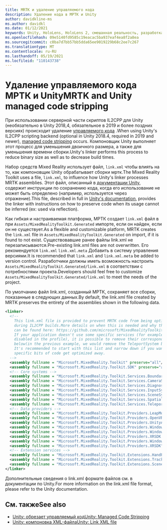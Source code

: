 ```yaml
---
title: MRTK и удаление управляемого кода
description: Удаление кода в МРТК и Unity
author: davidkline-ms
ms.author: davidkl
ms.date: 01/12/2021
keywords: Unity, HoloLens, HoloLens 2, смешанная реальность, разработка, MRTK
ms.openlocfilehash: 09e5140fd9585c19eacac5ba937eaf4ea8f2a8ea
ms.sourcegitcommit: c0ba7d7bb57bb5dda65ee9019229b68c2ee7c267
ms.translationtype: MT
ms.contentlocale: ru-RU
ms.lasthandoff: 05/19/2021
ms.locfileid: "110143738"
---
```

# <a name="mrtk-and-unity-managed-code-stripping"></a><span data-ttu-id="58a1a-104">Удаление управляемого кода МРТК и Unity</span><span class="sxs-lookup"><span data-stu-id="58a1a-104">MRTK and Unity managed code stripping</span></span>

<span data-ttu-id="58a1a-105">При использовании серверной части скриптов IL2CPP для Unity (необязательно в Unity 2018,4, обязательное в 2019 и более поздних версиях) происходит удаление [управляемого кода](https://docs.unity3d.com/Manual/ManagedCodeStripping.html) .</span><span class="sxs-lookup"><span data-stu-id="58a1a-105">When using Unity's IL2CPP scripting backend (optional in Unity 2018.4, required in 2019 and newer), [managed code stripping](https://docs.unity3d.com/Manual/ManagedCodeStripping.html) occurs.</span></span>
<span data-ttu-id="58a1a-106">Компоновщик Unity выполняет этот процесс для уменьшения двоичного размера, а также для уменьшения времени сборки.</span><span class="sxs-lookup"><span data-stu-id="58a1a-106">Unity's linker performs this process to reduce binary size as well as to decrease build times.</span></span>

<span data-ttu-id="58a1a-107">Набор средств Mixed Reality использует файл, `link.xml` чтобы влиять на то, как компоновщик Unity обрабатывает сборки мртк.</span><span class="sxs-lookup"><span data-stu-id="58a1a-107">The Mixed Reality Toolkit uses a file, `link.xml`, to influence how Unity's linker processes MRTK assemblies.</span></span> <span data-ttu-id="58a1a-108">Этот файл, описанный в [документации Unity](https://docs.unity3d.com/Manual/ManagedCodeStripping.html#LinkXML), содержит инструкции по сохранению кода, когда его использование не может быть определено (например, используется через отражение).</span><span class="sxs-lookup"><span data-stu-id="58a1a-108">This file, described in full in [Unity's documentation](https://docs.unity3d.com/Manual/ManagedCodeStripping.html#LinkXML), provides the linker with instructions on how to preserve code when its usage cannot be inferred (ex: used via reflection).</span></span>

<span data-ttu-id="58a1a-109">Как гибкая и настраиваемая платформа, МРТК создает `link.xml` файл в при `Assets/MixedRealityToolkit.Generated` импорте, если он найден, если он не существует.</span><span class="sxs-lookup"><span data-stu-id="58a1a-109">As a flexible and customizable platform, MRTK creates the `link.xml` file in `Assets/MixedRealityToolkit.Generated` on import, if it is found to not exist.</span></span> <span data-ttu-id="58a1a-110">Существовавшие ранее файлы link.xml не перезаписываются.</span><span class="sxs-lookup"><span data-stu-id="58a1a-110">Pre-existing link.xml files are not overwritten.</span></span> <span data-ttu-id="58a1a-111">Его рекомендуется `link.xml` `link.xml.meta` Добавить в систему управления версиями.</span><span class="sxs-lookup"><span data-stu-id="58a1a-111">It is recommended that `link.xml` and `link.xml.meta` be added to version control.</span></span> <span data-ttu-id="58a1a-112">Разработчики должны иметь возможность настроить `Assets/MixedRealityToolkit.Generated/link.xml` в соответствии с потребностями проекта.</span><span class="sxs-lookup"><span data-stu-id="58a1a-112">Developers should feel free to customize `Assets/MixedRealityToolkit.Generated/link.xml` to meet the needs of the project.</span></span>

<span data-ttu-id="58a1a-113">По умолчанию файл link.xml, созданный МРТК, сохраняет все сборки, показанные в следующих данных.</span><span class="sxs-lookup"><span data-stu-id="58a1a-113">By default, the link.xml file created by MRTK preserves the entirety of the assemblies shown in the following data.</span></span>

``` xml
<linker> 
  <!-- 
    This link.xml file is provided to prevent MRTK code from being optimized away 
    during IL2CPP builds.More details on when this is needed and why this is needed 
    can be found here: https://github.com/microsoft/MixedRealityToolkit-Unity/issues/5273 
    If your application doesn't use some specific services (for example, if teleportation system is 
    disabled in the profile), it is possible to remove their corresponding lines down 
    below(in the previous example, we would remove the TeleportSystem below). 
    It's recommended to start with this list and narrow down if you want to ensure 
    specific bits of code get optimized away. 
  --> 
  <assembly fullname = "Microsoft.MixedReality.Toolkit" preserve="all"/> 
  <assembly fullname = "Microsoft.MixedReality.Toolkit.SDK" preserve="all"/> 
  <!-- Core systems --> 
  <assembly fullname = "Microsoft.MixedReality.Toolkit.Services.BoundarySystem" preserve="all"/> 
  <assembly fullname = "Microsoft.MixedReality.Toolkit.Services.CameraSystem" preserve="all"/> 
  <assembly fullname = "Microsoft.MixedReality.Toolkit.Services.DiagnosticsSystem" preserve="all"/> 
  <assembly fullname = "Microsoft.MixedReality.Toolkit.Services.InputSystem" preserve="all"/> 
  <assembly fullname = "Microsoft.MixedReality.Toolkit.Services.SceneSystem" preserve="all"/> 
  <assembly fullname = "Microsoft.MixedReality.Toolkit.Services.SpatialAwarenessSystem" preserve="all"/> 
  <assembly fullname = "Microsoft.MixedReality.Toolkit.Services.TeleportSystem" preserve="all"/> 
  <!-- Data providers --> 
  <assembly fullname = "Microsoft.MixedReality.Toolkit.Providers.LeapMotion" preserve="all"/> 
  <assembly fullname = "Microsoft.MixedReality.Toolkit.Providers.OpenVR" preserve="all"/> 
  <assembly fullname = "Microsoft.MixedReality.Toolkit.Providers.UnityAR" preserve="all"/> 
  <assembly fullname = "Microsoft.MixedReality.Toolkit.Providers.WindowsMixedReality.Shared" preserve="all"/> 
  <assembly fullname = "Microsoft.MixedReality.Toolkit.Providers.WindowsMixedReality" preserve="all"/> 
  <assembly fullname = "Microsoft.MixedReality.Toolkit.Providers.XRSDK.WindowsMixedReality" preserve="all"/> 
  <assembly fullname = "Microsoft.MixedReality.Toolkit.Providers.WindowsVoiceInput" preserve="all"/> 
  <assembly fullname = "Microsoft.MixedReality.Toolkit.Providers.XRSDK" preserve="all"/> 
  <!-- Extension services --> 
  <assembly fullname = "Microsoft.MixedReality.Toolkit.Extensions.HandPhysics" preserve="all"/> 
  <assembly fullname = "Microsoft.MixedReality.Toolkit.Extensions.Tracking" preserve="all"/> 
  <assembly fullname = "Microsoft.MixedReality.Toolkit.Extensions.SceneTransitionService" preserve="all"/> 
</linker>
```

<span data-ttu-id="58a1a-114">Дополнительные сведения о link.xml формате файлов см. в документации по Unity.</span><span class="sxs-lookup"><span data-stu-id="58a1a-114">For more information on the link.xml file format, please refer to the Unity documentation.</span></span>

## <a name="see-also"></a><span data-ttu-id="58a1a-115">См. также</span><span class="sxs-lookup"><span data-stu-id="58a1a-115">See also</span></span>

- [<span data-ttu-id="58a1a-116">Unity: обрезает управляемый код</span><span class="sxs-lookup"><span data-stu-id="58a1a-116">Unity: Managed Code Stripping</span></span>](https://docs.unity3d.com/Manual/ManagedCodeStripping.html)
- [<span data-ttu-id="58a1a-117">Unity: компоновка XML-файла</span><span class="sxs-lookup"><span data-stu-id="58a1a-117">Unity: Link XML file</span></span>](https://docs.unity3d.com/Manual/ManagedCodeStripping.html#LinkXML)
